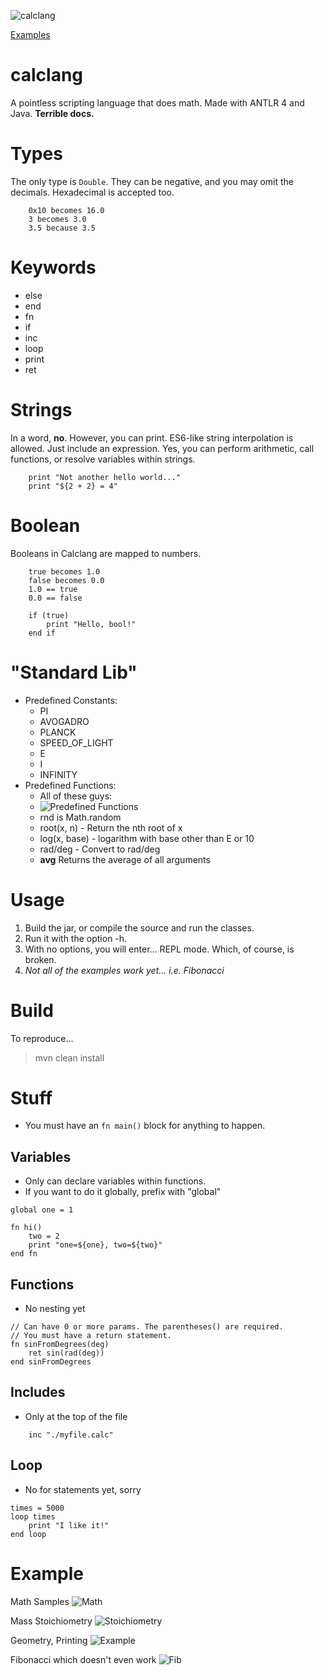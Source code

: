 ![calclang](/screenshots/geometry_output.png?raw=true "calclang")

[Examples](#example)

# calclang
A pointless scripting language that does math. Made with ANTLR 4 and Java. **Terrible docs.**

# Types
The only type is `Double`. They can be negative, and you may omit the decimals.
Hexadecimal is accepted too.
```
    0x10 becomes 16.0
    3 becomes 3.0
    3.5 because 3.5
```

# Keywords
* else
* end
* fn
* if
* inc
* loop
* print
* ret

# Strings
In a word, **no**.
However, you can print.
ES6-like string interpolation is allowed. Just include an expression.
Yes, you can perform arithmetic, call functions, or resolve variables within
strings.

```
    print "Not another hello world..."
    print "${2 + 2} = 4"
```

# Boolean
Booleans in Calclang are mapped to numbers.

```
    true becomes 1.0
    false becomes 0.0
    1.0 == true
    0.0 == false

    if (true)
        print "Hello, bool!"
    end if
```

# "Standard Lib"
* Predefined Constants:
    * PI
    * AVOGADRO
    * PLANCK
    * SPEED_OF_LIGHT
    * E
    * I
    * INFINITY
* Predefined Functions:
    * All of these guys:
    * ![Predefined Functions](/screenshots/stdfuncs.png?raw=true "Predefined Functions")
    * rnd is Math.random
    * root(x, n) - Return the nth root of x
    * log(x, base) - logarithm with base other than E or 10
    * rad/deg - Convert to rad/deg
    * **avg** Returns the average of all arguments

# Usage
1.  Build the jar, or compile the source and run the classes.
2.  Run it with the option -h.
3.  With no options, you will enter... REPL mode. Which, of course, is broken.
4.  *Not all of the examples work yet... i.e. Fibonacci*

# Build

To reproduce...

> mvn clean install

# Stuff
*   You must have an `fn main()` block for anything to happen.

## Variables
* Only can declare variables within functions.
* If you want to do it globally, prefix with "global"

```
global one = 1

fn hi()
    two = 2
    print "one=${one}, two=${two}"
end fn
```

## Functions
* No nesting yet

```
// Can have 0 or more params. The parentheses() are required.
// You must have a return statement.
fn sinFromDegrees(deg)
    ret sin(rad(deg))
end sinFromDegrees
```

## Includes
* Only at the top of the file

```
    inc "./myfile.calc"
```

## Loop
* No for statements yet, sorry

```
times = 5000
loop times
    print "I like it!"
end loop
```

# Example

Math Samples
![Math](/screenshots/math.png?raw=true "Math")

Mass Stoichiometry
![Stoichiometry](/screenshots/stoichiometry_source.png?raw=true "Stoichiometry")

Geometry, Printing
![Example](/screenshots/geometry_source.png?raw=true "Example")

Fibonacci which doesn't even work
![Fib](/screenshots/fibonacci.png?raw=true "Fib")
